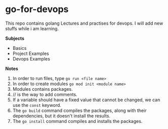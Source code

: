 # go-for-devops

This repo contains golang Lectures and practises for devops. I will add new stuffs while i am learning.

**Subjects**

- Basics
- Project Examples
- Devops Examples

**Notes**

1. In order to run files, type `go run <file name>`
2. In order to create modules `go mod init <module name>`
3. Modules contains packages.
4. // is the way to add comments.
5. If a variable should have a fixed value that cannot be changed, we can use the `const` keyword.
6. The `go build` command compiles the packages, along with their dependencies, but it doesn't install the results.
7. The `go install` command compiles and installs the packages.
